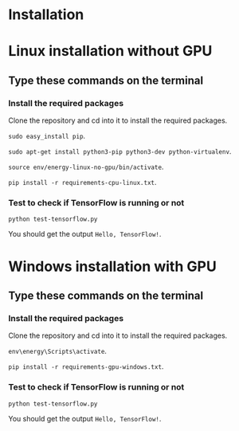 # Installation

# Linux installation without GPU

## Type these commands on the terminal

###  Install the required packages

Clone the repository and cd into it to install the required packages.

`sudo easy_install pip`.

`sudo apt-get install python3-pip python3-dev python-virtualenv`.

`source env/energy-linux-no-gpu/bin/activate`.

`pip install -r requirements-cpu-linux.txt`.

### Test to check if TensorFlow is running or not

`python test-tensorflow.py`

You should get the output `Hello, TensorFlow!`.

# Windows installation with GPU
## Type these commands on the terminal

###  Install the required packages

Clone the repository and cd into it to install the required packages.

`env\energy\Scripts\activate`.

`pip install -r requirements-gpu-windows.txt`.

### Test to check if TensorFlow is running or not

`python test-tensorflow.py`

You should get the output `Hello, TensorFlow!`.
